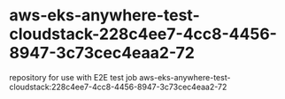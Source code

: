 # aws-eks-anywhere-test-cloudstack-228c4ee7-4cc8-4456-8947-3c73cec4eaa2-72
repository for use with E2E test job aws-eks-anywhere-test-cloudstack:228c4ee7-4cc8-4456-8947-3c73cec4eaa2-72
